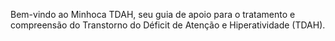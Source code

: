 Bem-vindo ao Minhoca TDAH, seu guia de apoio para o tratamento e compreensão do Transtorno do Déficit de Atenção e Hiperatividade (TDAH).